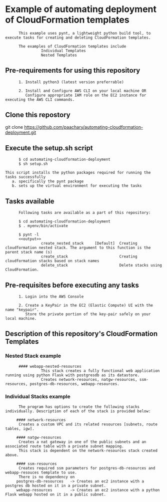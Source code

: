 #       Example of automating deployment of CloudFormation templates

          This example uses pynt, a lightweight python build tool, to execute tasks for creating and deleting CloudFormation templates.
          
          The examples of CloudFormation templates include 
                    Individual Templates
                    Nested Templates

## Pre-requirements for using this repository

          1. Install python3 (latest version preferrable)

          2. Install and Configure AWS CLI on your local machine OR 
             Configure appropriate IAM role on the EC2 instance for executing the AWS CLI commands.

## Clone this repostory

git clone https://github.com/paachary/automating-cloudformation-deployment.git

## Execute the setup.sh script
          
          $ cd automating-cloudformation-deployment 
          $ sh setup.sh
          
    This script installs the python packages required for running the tasks successfully
       a. specifically the pynt package
       b. sets up the virtual environment for executing the tasks

## Tasks available

          Following tasks are available as a part of this repository:
          
          $ cd automating-cloudformation-deployment 
          $ . myenv/bin/activate
          
          $ pynt -l
          <<output>>
                    create_nested_stack     [Default]  Creating cloudformation nested stack. The argument to this function is the parent stack name (s) 
                    create_stack                       Creating cloudformation stacks based on stack names 
                    delete_stack                       Delete stacks using CloudFormation.
          
## Pre-requisites before executing any tasks
          
          1. Login into the AWS Console
          
          2. Create a KeyPair in the EC2 (Elastic Compute) UI with the name "keypair".
             Store the private portion of the key-pair safely on your local machine.

## Description of this repository's CloudFormation Templates

### Nested Stack example

          #### webapp-nested-resources
                    This stack creates a fully functional web application running using python Flask with postgresdb as its datastore.
                    Creates network-resources, natgw-resources, ssm-resources, postgres-db-resources, webapp-resources. 

### Individual Stacks example
          
          The program has options to create the following stacks individually. Description of each of the stack is provided below:
          
         #### network-resources
          Creates a custom VPC and its related resources [subnets, route tables, igw].
         
         #### natgw-resources
          Creates a nat gateway in one of the public subnets and an associated route table with a private subnet mapping.
          This stack is dependent on the network-resources stack created above.
          
         #### ssm-resources 
          Creates required ssm parameters for postgres-db-resources and webapp-resouces template to use.
          There is no dependency on
         postgres-db-resources   -> Creates an ec2 instance with a postgres db hosted on it in a private subnet.
         webapp-resources        -> Creates an ec2 instance with a python Flask webapp hosted on it in a public subnet.


